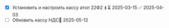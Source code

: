 - [x] Установить и настроить кассу атол 22Ф2 ⏫ ⏳ 2025-03-15 ✅ 2025-04-03
- [ ] Обновить кассу НДС🛫 2025-05-12 